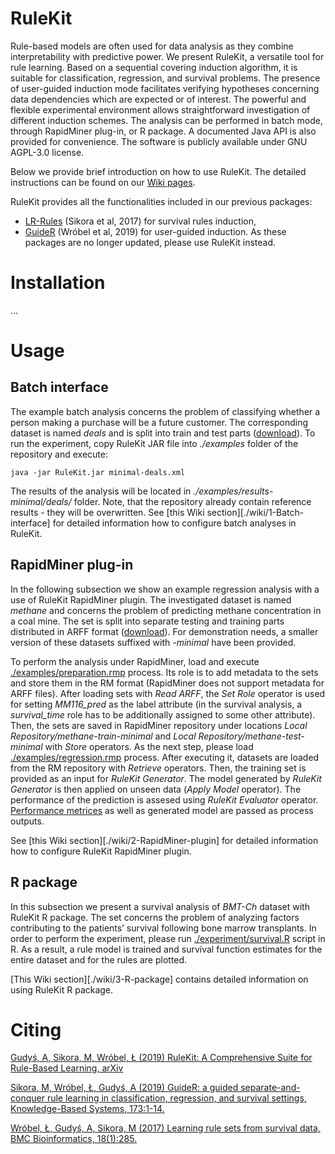 # RuleKit

Rule-based models are often used for data analysis as they combine interpretability with predictive power. We present RuleKit, a versatile tool for rule learning. Based on a sequential covering induction algorithm, it is suitable for classification, regression, and survival problems. The presence of user-guided induction mode facilitates verifying hypotheses concerning data dependencies which are expected or of interest. The powerful and flexible experimental environment allows straightforward investigation of different induction schemes. The analysis can be performed in batch mode, through RapidMiner plug-in, or R package. A documented Java API is also provided for convenience. The software is publicly available under GNU AGPL-3.0 license.

Below we provide brief introduction on how to use RuleKit. The detailed instructions can be found on our [Wiki pages](./wiki).

RuleKit provides all the functionalities included in our previous packages:
* [LR-Rules](https://github.com/adaa-polsl/LR-Rules) (Sikora et al, 2017) for survival rules induction,
* [GuideR](https://github.com/adaa-polsl/GuideR) (Wróbel et al, 2019) for user-guided induction.
As these packages are no longer updated, please use RuleKit instead. 


# Installation

...

# Usage

## Batch interface

The example batch analysis concerns the problem of classifying whether a person making a purchase will be a future customer. The corresponding dataset is named *deals* and is split into train and test parts ([download](data/deals)). To run the experiment, copy RuleKit JAR file into *./examples* folder of the repository and execute:
```
java -jar RuleKit.jar minimal-deals.xml
```
The results of the analysis will be located in *./examples/results-minimal/deals/* folder. Note, that the repository already contain reference results - they will be overwritten. See [this Wiki section][./wiki/1-Batch-interface] for detailed information how to configure batch analyses in RuleKit. 


## RapidMiner plug-in

In the following subsection we show an example regression analysis with a use of RuleKit RapidMiner plugin. The investigated dataset is named *methane* and concerns the problem of predicting methane concentration in a coal mine. The set is split into separate testing and training parts distributed in ARFF format ([download](data/methane)). For demonstration needs, a smaller version of these datasets suffixed with *-minimal* have been provided. 

To perform the analysis under RapidMiner, load and execute [./examples/preparation.rmp](/examples/preparation.rmp) process. Its role is to add metadata to the sets and store them in the RM format (RapidMiner does not support metadata for ARFF files). After loading sets with *Read ARFF*, the *Set Role* operator is used for setting *MM116_pred* as the label attribute (in the survival analysis, a *survival_time* role has to be additionally assigned to some other attribute). Then, the sets are saved in RapidMiner repository under locations *Local Repository/methane-train-minimal* and *Local Repository/methane-test-minimal* with *Store* operators. As the next step, please load [./examples/regression.rmp](./examples/regression.rmp) process. After executing it, datasets are loaded from the RM repository with *Retrieve* operators. Then, the training set is provided as an input for *RuleKit Generator*. The model generated by *RuleKit Generator* is then applied on unseen data (*Apply Model* operator). The performance of the prediction is assesed using *RuleKit Evaluator* operator. [Performance metrices](./wiki/#43-performance-metrices) as well as generated model are passed as process outputs.

See [this Wiki section][./wiki/2-RapidMiner-plugin] for detailed information how to configure RuleKit RapidMiner plugin. 

## R package

In this subsection we present a survival analysis of *BMT-Ch* dataset with RuleKit R package. The set concerns the problem of analyzing factors contributing to the patients’ survival following bone marrow transplants. In order to perform the experiment, please run [./experiment/survival.R](./experiment/survival.R) script in R. As a result, a rule model is trained and survival function estimates for the entire dataset and for the rules are plotted.
 
[This Wiki section][./wiki/3-R-package] contains detailed information on using RuleKit R package. 
 
# Citing

[Gudyś, A, Sikora, M, Wróbel, Ł (2019) RuleKit: A Comprehensive Suite for Rule-Based Learning, arXiv](xyz)

[Sikora, M, Wróbel, Ł, Gudyś, A (2019) GuideR: a guided separate-and-conquer rule learning in classification, regression, and survival settings, Knowledge-Based Systems, 173:1-14.](https://www.sciencedirect.com/science/article/abs/pii/S0950705119300802?dgcid=coauthor)

[Wróbel, Ł, Gudyś, A, Sikora, M (2017) Learning rule sets from survival data, BMC Bioinformatics, 18(1):285.](https://bmcbioinformatics.biomedcentral.com/articles/10.1186/s12859-017-1693-x) 

